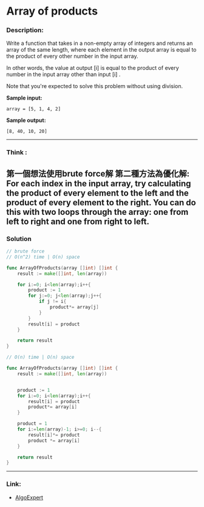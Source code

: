 # Array of products

### Description:  
Write a function that takes in a non-empty array of integers and returns an array of the same
length, where each element in the output array is equal to the product of every other number in
the input array.

In other words, the value at output [i] is equal to the product of every number in the input
array other than input [i] .

Note that you're expected to solve this problem without using division.

**Sample input:**  
```
array = [5, 1, 4, 2]

```

**Sample output:**  
```
[8, 40, 10, 20]
```


---
### Think :
第一個想法使用brute force解
第二種方法為優化解:
For each index in the input array, try calculating the product of every element to the left and the product of every element to the right. You can do this with two loops through the array: one from left to right and one from right to left.
---
### Solution
```go
// brute force 
// O(n^2) time | O(n) space

func ArrayOfProducts(array []int) []int {
	result := make([]int, len(array))

	for i:=0; i<len(array);i++{
		product := 1
		for j:=0; j<len(array);j++{
			if j != i{
				product*= array[j]
			}
		}
		result[i] = product
	}

	return result
}

```
```go
// O(n) time | O(n) space

func ArrayOfProducts(array []int) []int {
	result := make([]int, len(array))


	product := 1
	for i:=0; i<len(array);i++{
		result[i] = product
		product*= array[i]
	}

	product = 1
	for i:=len(array)-1; i>=0; i--{
		result[i]*= product
		product *= array[i]
	}

	return result
}
```

---

### Link:  
- [AlgoExpert](https://www.algoexpert.io/questions/array-of-products)
